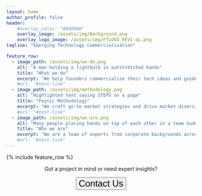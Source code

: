 ```yaml
---
layout: home
author_profile: false
header:
    #overlay_color: "#000000"
    overlay_image: /assets/img/Background.png
    overlay_logo_image: /assets/img/FTLOGO_REV1-ai.png
tagline: "Emerging Technology Commercialisation"

feature_row:
  - image_path: /assets/img/we-do.png
    alt: "A man holding a lightbulb in outstretched hands"
    title: "What we do"
    excerpt: "We help founders commercialise their tech ideas and guide investors in understanding emerging technologies. As both consultants and active investors, we support the growth of horizon 2 & 3 technologies ready to scale."
    #url: "#test-link"
  - image_path: /assets/img/methodology.png
    alt: "Highlighted text saying STEPS on a page"
    title: "Feynic Methodology"
    excerpt: "We craft go-to-market strategies and drive market diversification while investing our own equity in promising ventures. Whether during VC or private equity stages, we help businesses evolve from concepts to market leaders."
    #url: "#test-link"
  - image_path: /assets/img/we-are.png
    alt: "Many people placing hands on top of each other in a team huddle"
    title: "Who we are"
    excerpt: "We are a team of experts from corporate backgrounds across EMEA and North America. Our skills span Technical Innovation, Enterprise Integration, Fund Management, and Private Equity, with a focus on technical and diverse sector projects, including big data, biomedical, cybersecurity, engineering, manufacturing, public sector, and the space sector."
    #url: "#test-link"
---
```


{% include feature_row %}

<p style="text-align:center">Got a project in mind or need expert insights?</p>
<p style="text-align:center"><button style='font-size:24px' onclick="location.href='mailto:info@feynic.com'">Contact Us <i class='fas fa-envelope-square'></i></button></p>
